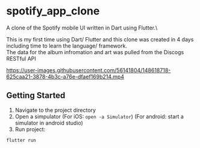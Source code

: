 # spotify_app_clone

A clone of the Spotify mobile UI written in Dart using Flutter.\\

This is my first time using Dart/ Flutter and this clone was created in 4 days including time to learn the language/ framework.\
The data for the album infromation and art was pulled from the Discogs RESTful API


https://user-images.githubusercontent.com/56141804/148618718-625caa21-3878-4b3c-a76e-dfaef169b214.mp4

## Getting Started
1) Navigate to the project directory
2) Open a simpulator (For iOS: ```open -a Simulator```)
(For android: start a simulator in android studio)
3) Run project:
 ```
 flutter run 
 ```

